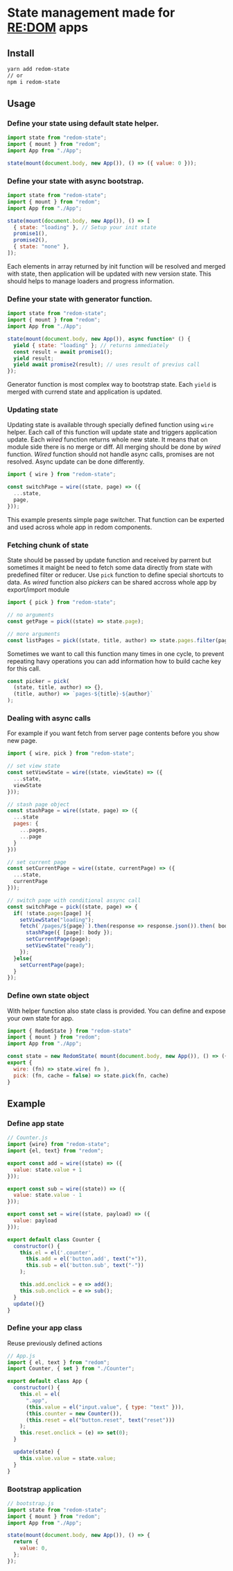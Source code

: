 # State management made for [RE:DOM](https://github.com/redom/redom) apps

## Install

```sh
yarn add redom-state
// or
npm i redom-state
```

## Usage

### Define your state using default state helper.

```js
import state from "redom-state";
import { mount } from "redom";
import App from "./App";

state(mount(document.body, new App()), () => ({ value: 0 }));
```

### Define your state with async bootstrap.

```js
import state from "redom-state";
import { mount } from "redom";
import App from "./App";

state(mount(document.body, new App()), () => [
  { state: "loading" }, // Setup your init state
  promise1(),
  promise2(),
  { state: "none" },
]);
```

Each elements in array returned by init function will be resolved and merged with state, then application will be updated with new version state. This should helps to manage loaders and progress information.

### Define your state with generator function.

```js
import state from "redom-state";
import { mount } from "redom";
import App from "./App";

state(mount(document.body, new App()), async function* () {
  yield { state: "loading" }; // returns immediately
  const result = await promise1();
  yield result;
  yield await promise2(result); // uses result of previus call
});
```

Generator function is most complex way to bootstrap state. Each `yield` is merged with currend state and application is updated.

### Updating state

Updating state is available through specially defined function using `wire` helper. Each call of this function will update state and triggers application update. Each _wired_ function returns whole new state. It means that on module side there is no merge or diff. All merging should be done by _wired_ function. _Wired_ function should not handle async calls, promises are not resolved. Async update can be done differently.

```js
import { wire } from "redom-state";

const switchPage = wire((state, page) => ({
  ...state,
  page,
}));
```

This example presents simple page switcher. That function can be experted and used across whole app in redom components.

### Fetching chunk of state

State should be passed by update function and received by parrent but sometimes it maight be need to fetch some data directly from state with predefined filter or reducer. Use `pick` function to define special shortcuts to data. As _wired_ function also _pickers_ can be shared accross whole app by export/import module

```js
import { pick } from "redom-state";

// no arguments
const getPage = pick((state) => state.page);

// more arguments
const listPages = pick((state, title, author) => state.pages.filter(page => page.title.includes(title) && page.author.includes(author));
```

Sometimes we want to call this function many times in one cycle, to prevent repeating havy operations you can add information how to build cache key for this call.

```js
const picker = pick(
  (state, title, author) => {},
  (title, author) => `pages-${title}-${author}`
);
```

### Dealing with async calls

For example if you want fetch from server page contents before you show new page.

```js
import { wire, pick } from "redom-state";

// set view state
const setViewState = wire((state, viewState) => ({
  ...state,
  viewState
}));

// stash page object
const stashPage = wire((state, page) => ({
  ...state
  pages: {
    ...pages,
    ...page
  }
}))

// set current page
const setCurrentPage = wire((state, currentPage) => ({
  ...state,
  currentPage
}));

// switch page with conditional assync call
const switchPage = pick((state, page) => {
  if( !state.pages[page] ){
    setViewState("loading");
    fetch(`/pages/${page}`).then(response => response.json()).then( body =>  {
      stashPage({ [page]: body });
      setCurrentPage(page);
      setViewState("ready");
    });
  }else{
    setCurrentPage(page);
  }
});
```

### Define own state object

With helper function also state class is provided. You can define and expose your own state for app.

```js
import { RedomState } from "redom-state"
import { mount } from "redom";
import App from "./App";

const state = new RedomState( mount(document.body, new App()), () => ({ value: 0 }) );
export {
  wire: (fn) => state.wire( fn ),
  pick: (fn, cache = false) => state.pick(fn, cache)
}
```

## Example

### Define app state

```js
// Counter.js
import {wire} from "redom-state";
import {el, text} from "redom";

export const add = wire((state) => ({
  value: state.value + 1
}));

export const sub = wire((state)) => ({
  value: state.value - 1
}));

export const set = wire((state, payload) => ({
  value: payload
}));

export default class Counter {
  constructor() {
    this.el = el('.counter',
      this.add = el('button.add', text("+")),
      this.sub = el('button.sub', text("-"))
    );

    this.add.onclick = e => add();
    this.sub.onclick = e => sub();
  }
  update(){}
}

```

### Define your app class

Reuse previously defined actions

```js
// App.js
import { el, text } from "redom";
import Counter, { set } from "./Counter";

export default class App {
  constructor() {
    this.el = el(
      ".app",
      (this.value = el("input.value", { type: "text" })),
      (this.counter = new Counter()),
      (this.reset = el("button.reset", text("reset")))
    );
    this.reset.onclick = (e) => set(0);
  }

  update(state) {
    this.value.value = state.value;
  }
}
```

### Bootstrap application

```js
// bootstrap.js
import state from "redom-state";
import { mount } from "redom";
import App from "./App";

state(mount(document.body, new App()), () => {
  return {
    value: 0,
  };
});
```
